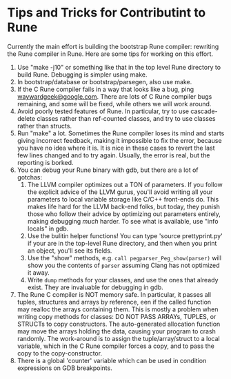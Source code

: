 # Tips and Tricks for Contributint to Rune

Currently the main effort is building the bootstrap Rune compiler: rewriting the
Rune compiler in Rune. Here are some tips for working on this effort.

1.  Use "make -j10" or something like that in the top level Rune directory to
    build Rune. Debugging is simpler using make.
2.  In bootstrap/database or bootstrap/parsegen, also use make.
3.  If the C Rune compiler fails in a way that looks like a bug, ping
    waywardgeek@google.com. There are lots of C Rune compiler bugs remaining,
    and some will be fixed, while others we will work around.
4.  Avoid poorly tested features of Rune. In particular, try to use
    cascade-delete classes rather than ref-counted classes, and try to use
    classes rather than structs.
5.  Run "make" a lot. Sometimes the Rune compiler loses its mind and starts
    giving incorrect feedback, making it impossible to fix the error, because
    you have no idea where it is. It is nice in these cases to revert the last
    few lines changed and to try again. Usually, the error is real, but the
    reporting is borked.
6.  You can debug your Rune binary with gdb, but there are a lot of gotchas:
    1.  The LLVM compiler optimizes out a TON of parameters. If you follow the
        explicit advice of the LLVM gurus, you'll avoid writing all your
        parameters to local variable storage like C/C++ front-ends do. This
        makes life hard for the LLVM back-end folks, but today, they punish
        those who follow their advice by optimizing out parameters entirely,
        making debugging *much* harder. To see what is available, use "info
        locals" in gdb.
    2.  Use the bulitin helper functions! You can type 'source prettyprint.py'
        if your are in the top-level Rune directory, and then when you print an
        object, you'll see its fields.
    3.  Use the "show" methods, e.g. `call pegparser_Peg_show(parser)` will show
        you the contents of `parser` assuming Clang has not optimized it away.
    4.  Write `dump` methods for your classes, and use the ones that already
        exist. They are invaluable for debugging in gdb.
7.  The Rune C compiler is NOT memory safe. In particular, it passes all tuples,
    structures and arrays by reference, een if the called function may realloc
    the arrays containing them. This is mostly a problem when writing copy
    methods for classes: DO NOT PASS ARRAYs, TUPLES, or STRUCTs to copy
    constructors. The auto-generated allocation function may move the arrays
    holding the data, causing your program to crash randomly. The work-around is
    to assign the tuple/array/struct to a local variable, which in the C Rune
    compiler forces a copy, and to pass the copy to the copy-constructor.
8.  There is a global 'counter' variable which can be used in condition
    expressions on GDB breakpoints.
